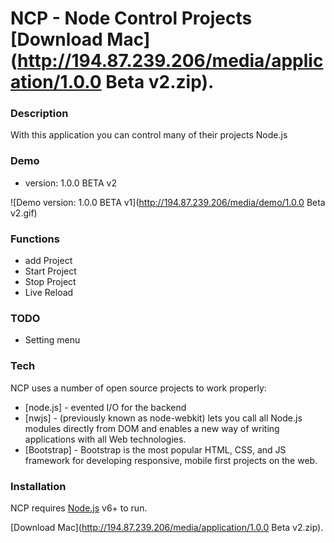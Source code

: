# NCP - Node Control Projects [Download Mac](http://194.87.239.206/media/application/1.0.0 Beta v2.zip).
### Description
With this application you can control many of their projects Node.js

### Demo
- version: 1.0.0 BETA v2

![Demo version: 1.0.0 BETA v1](http://194.87.239.206/media/demo/1.0.0 Beta v2.gif)

### Functions
 - add Project
 - Start Project
 - Stop Project
 - Live Reload
### TODO
- Setting menu

### Tech

NCP uses a number of open source projects to work properly:

* [node.js] - evented I/O for the backend
* [nwjs] - (previously known as node-webkit) lets you call all Node.js modules directly from DOM and enables a new way of writing applications with all Web technologies.
* [Bootstrap] - Bootstrap is the most popular HTML, CSS, and JS framework for developing responsive, mobile first projects on the web.

### Installation

NCP requires [Node.js](https://nodejs.org/) v6+ to run.

[Download Mac](http://194.87.239.206/media/application/1.0.0 Beta v2.zip).
